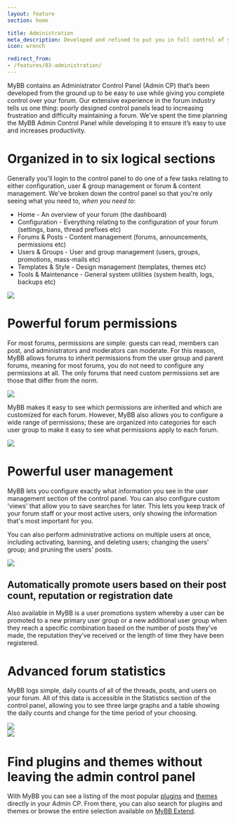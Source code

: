 ```yaml
---
layout: feature
section: home

title: Administration
meta_description: Developed and refined to put you in full control of your forum.
icon: wrench

redirect_from:
- /features/03-administration/
---
```

MyBB contains an Administrator Control Panel (Admin CP) that’s been developed from the ground up to be easy to use while giving you complete control over your forum. Our extensive experience in the forum industry tells us one thing: poorly designed control panels lead to increasing frustration and difficulty maintaining a forum. We’ve spent the time planning the MyBB Admin Control Panel while developing it to ensure it’s easy to use and increases productivity.

# Organized in to six logical sections
Generally you'll login to the control panel to do one of a few tasks relating to either configuration, user & group management or forum & content management. We've broken down the control panel so that you're only seeing what you need to, _when you need to_:

* Home - An overview of your forum (the dashboard)
* Configuration - Everything relating to the configuration of your forum (settings, bans, thread prefixes etc)
* Forums & Posts - Content management (forums, announcements, permissions etc)
* Users & Groups - User and group management (users, groups, promotions, mass-mails etc)
* Templates & Style - Design management (templates, themes etc)
* Tools & Maintenance - General system utilities (system health, logs, backups etc)

<div class="feature-tour__screenshot">
	<a href="{{ site.baseurl }}/assets/images/features/administration/dashboard.png" class="feature-tour__screenshot__link">
		<img src="{{ site.baseurl }}/assets/images/features/administration/dashboard.png" class="feature-tour__screenshot__image" />
	</a>
</div>

# Powerful forum permissions
For most forums, permissions are simple: guests can read, members can post, and administrators and moderators can moderate. For this reason, MyBB allows forums to inherit permissions from the user group and parent forums, meaning for most forums, you do not need to configure any permissions at all. The only forums that need custom permissions set are those that differ from the norm.

<div class="feature-tour__screenshot">
	<a href="{{ site.baseurl }}/assets/images/features/administration/forum-permissions-overview.png" class="feature-tour__screenshot__link">
		<img src="{{ site.baseurl }}/assets/images/features/administration/forum-permissions-overview.png" class="feature-tour__screenshot__image" />
	</a>
</div>

MyBB makes it easy to see which permissions are inherited and which are customized for each forum. However, MyBB also allows you to configure a wide range of permissions; these are organized into categories for each user group to make it easy to see what permissions apply to each forum.

<div class="feature-tour__screenshot">
	<a href="{{ site.baseurl }}/assets/images/features/administration/set-forum-permissions.png" class="feature-tour__screenshot__link">
		<img src="{{ site.baseurl }}/assets/images/features/administration/set-forum-permissions.png" class="feature-tour__screenshot__image" />
	</a>
</div>

# Powerful user management
MyBB lets you configure exactly what information you see in the user management section of the control panel. You can also configure custom 'views' that allow you to save searches for later. This lets you keep track of your forum staff or your most active users, only showing the information that's most important for you.

You can also perform administrative actions on multiple users at once, including activating, banning, and deleting users;  changing the users' group; and pruning the users' posts.

<div class="feature-tour__screenshot">
	<a href="{{ site.baseurl }}/assets/images/features/administration/users.png" class="feature-tour__screenshot__link">
		<img src="{{ site.baseurl }}/assets/images/features/administration/users.png" class="feature-tour__screenshot__image" />
	</a>
</div>

## Automatically promote users based on their post count, reputation or registration date

Also available in MyBB is a user promotions system whereby a user can be promoted to a new primary user group or a new additional user group when they reach a specific combination based on the number of posts they’ve made, the reputation they’ve received or the length of time they have been registered.

# Advanced forum statistics
MyBB logs simple, daily counts of all of the threads, posts, and users on your forum. All of this data is accessible in the Statistics section of the control panel, allowing you to see three large graphs and a table showing the daily counts and change for the time period of your choosing.

<div class="feature-tour__screenshot">
	<a href="{{ site.baseurl }}/assets/images/features/administration/forum-statistics.png" class="feature-tour__screenshot__link">
		<img src="{{ site.baseurl }}/assets/images/features/administration/forum-statistics.png" class="feature-tour__screenshot__image" />
	</a>
</div>
<div class="feature-tour__screenshot">
	<a href="{{ site.baseurl }}/assets/images/features/administration/forum-statistics2.png" class="feature-tour__screenshot__link">
		<img src="{{ site.baseurl }}/assets/images/features/administration/forum-statistics2.png" class="feature-tour__screenshot__image" />
	</a>
</div>

# Find plugins and themes without leaving the admin control panel
With MyBB you can see a listing of the most popular [plugins](/features/plugins/) and [themes](/features/themes/) directly in your Admin CP. From there, you can also search for plugins and themes or browse the entire selection available on [MyBB Extend](https://community.mybb.com/mods.php).
